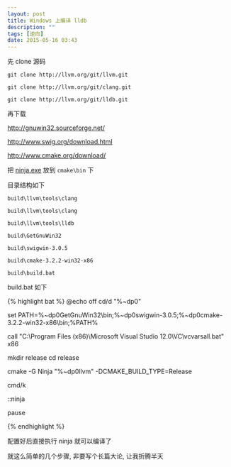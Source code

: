 ```yaml
---
layout: post
title: Windows 上编译 lldb
description: ""
tags: [逆向]
date: 2015-05-16 03:43
---
```


先 clone 源码

```git clone http://llvm.org/git/llvm.git```

```git clone http://llvm.org/git/clang.git```

```git clone http://llvm.org/git/lldb.git```

再下载

<http://gnuwin32.sourceforge.net/>

<http://www.swig.org/download.html>

<http://www.cmake.org/download/>

把 [ninja.exe]({{site.url}}/bin/Tools/ninja.exe) 放到 ```cmake\bin``` 下

目录结构如下

```build\llvm\tools\clang```

```build\llvm\tools\clang```

```build\llvm\tools\lldb```

```build\GetGnuWin32```

```build\swigwin-3.0.5```

```build\cmake-3.2.2-win32-x86```

```build\build.bat```

build.bat 如下

{% highlight bat %}
@echo off
cd/d "%~dp0"

set PATH=%~dp0GetGnuWin32\bin;%~dp0swigwin-3.0.5;%~dp0cmake-3.2.2-win32-x86\bin;%PATH%

call "C:\Program Files (x86)\Microsoft Visual Studio 12.0\VC\vcvarsall.bat" x86

mkdir release
cd release

cmake -G Ninja "%~dp0llvm" -DCMAKE_BUILD_TYPE=Release

cmd/k

::ninja

pause

{% endhighlight %}

配置好后直接执行 ninja 就可以编译了

就这么简单的几个步骤, 非要写个长篇大论, 让我折腾半天
